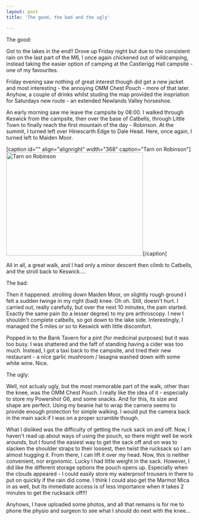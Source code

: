 ```yaml
---
layout: post
title: 'The good, the bad and the ugly'

---
```


The good:

Got to the lakes in the end!! Drove up Friday night but due to the consistent rain on the last part of the M6, I once again chickened out of wildcamping, instead taking the easier option of camping at the Castlerigg Hall campsite - one of my favourites.

Friday evening saw nothing of great interest though did get a new jacket and most interesting - the annoying OMM Chest Pouch - more of that later. Anyhow, a couple of drinks whilst studing the map provided the inspriation for Saturdays new route - an extended Newlands Valley horseshoe.

An early morning saw me leave the campsite by 08:00. I walked through Keswick from the campsite, then over the base of Catbells, through Little Town to finally reach the first mountain of the day - Robinson. At the summit, I turned left over Hinescarth Edge to Dale Head. Here, once again, I turned left to Maiden Moor.

[caption id="" align="alignright" width="368" caption="Tarn on Robinson"]<a href="http://www.flickr.com/photos/goatifiedcreature/sets/72157620866238573/"><img class="  " title="Tarn on Robinson" src="http://farm3.static.flickr.com/2505/3690648029_e011ce6070_b.jpg" alt="Tarn on Robinson" width="368" height="277" /></a>[/caption]

All in all, a great walk, and I had only a minor descent then climb to Catbells, and the stroll back to Keswick....

The bad:

Then it happened. strolling down Maiden Moor, on slightly rough ground I felt a sudden twinge in my right (bad) knee. Oh oh. Still, doesn't hurt. I carried out, really carefully, but over the next 10 minutes, the pain started. Exactly the same pain (to a lesser degree) to my pre arthroscopy. I new I shouldn't complete catbells, so got down to the lake side. Interestingly, I managed the 5 miles or so to Keswick with little discomfort.

Popped in to the Bank Tavern for a pint (for medicinal purposes) but it was too busy. I was shattered and the faff of standing having a cider was too much. Instead, I got a taxi back to the campsite, and tried their new restaurant - a nice garlic mushroom / lasagna washed down with some white wine. Nice.

The ugly:

Well, not actualy ugly, but the most memorable part of the walk, other than the knee, was the OMM Chest Pouch. I really like the idea of it - especially to store my Powershot G6, and some snacks. And for this, its size and shape are perfect. Using my beanie hat to wrap the camera seems to provide enough protection for simple walking. I would put the camera back in the main sack if I was on a proper scramble though.

What I disliked was the difficulty of getting the ruck sack on and off. Now, I haven't read up about ways of using the pouch, so there might well be work arounds, but I found the easiest way to get the sack off and on was to slacken the shoulder straps to their loosest, then twist the rucksack so I am almost hugging it. From there, I can lift it over my head. Now, this is neither convenient, nor ergonomic. Lucky I had little weight in the sack. However, I did like the different storage options the pouch opens up. Especially when the clouds appeared - I could easily store my waterproof trousers in there to put on quickly if the rain did come. I think I could also get the Marmot Mica in as well, but its immediate access is of less importance when it takes 2 minutes to get the rucksack off!!!

Anyhows, I have uploaded some photos, and all that remains is for me to phone the physio and surgeon to see what I should do next with the knee...
